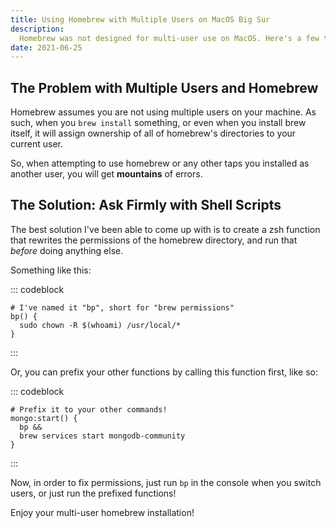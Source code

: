 ```yaml
---
title: Using Homebrew with Multiple Users on MacOS Big Sur
description:
  Homebrew was not designed for multi-user use on MacOS. Here's a few tips to get things working right.
date: 2021-06-25
---
```


## The Problem with Multiple Users and Homebrew

Homebrew assumes you are not using multiple users on your machine. As such, when you `brew install` something, or even when you install brew itself, it will assign ownership of all of homebrew's directories to your current user.

So, when attempting to use homebrew or any other taps you installed as another user, you will get **mountains** of errors.

## The Solution: Ask Firmly with Shell Scripts

The best solution I've been able to come up with is to create a zsh function that rewrites the permissions of the homebrew directory, and run that *before* doing anything else.

Something like this:

::: codeblock
```shell
# I've named it "bp", short for "brew permissions"
bp() {
  sudo chown -R $(whoami) /usr/local/*
}

```
:::

Or, you can prefix your other functions by calling this function first, like so:

::: codeblock
```shell
# Prefix it to your other commands!
mongo:start() {
  bp &&
  brew services start mongodb-community
}

```
:::

Now, in order to fix permissions, just run `bp` in the console when you switch users, or just run the prefixed functions!

Enjoy your multi-user homebrew installation!
